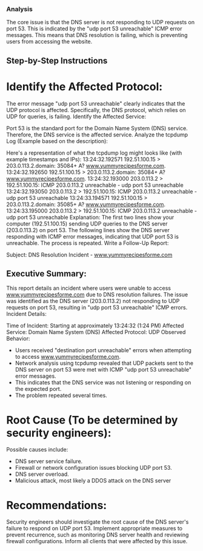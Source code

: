 ### Analysis

The core issue is that the DNS server is not responding to UDP requests on port 53. This is indicated by the "udp port 53 unreachable" ICMP error messages. This means that DNS resolution is failing, which is preventing users from accessing the website.

## Step-by-Step Instructions

# Identify the Affected Protocol:

The error message "udp port 53 unreachable" clearly indicates that the UDP protocol is affected. Specifically, the DNS protocol, which relies on UDP for queries, is failing. Identify the Affected Service:

Port 53 is the standard port for the Domain Name System (DNS) service. Therefore, the DNS service is the affected service. Analyze the tcpdump Log (Example based on the description):

Here's a representation of what the tcpdump log might looks like (with example timestamps and IPs):
13:24:32.192571 192.51.100.15 > 203.0.113.2.domain: 35084+ A? www.yummyrecipesforme.com.
13:24:32.192650 192.51.100.15 > 203.0.113.2.domain: 35084+ A? www.yummyrecipesforme.com.
13:24:32.193000 203.0.113.2 > 192.51.100.15: ICMP 203.0.113.2 unreachable - udp port 53 unreachable
13:24:32.193050 203.0.113.2 > 192.51.100.15: ICMP 203.0.113.2 unreachable - udp port 53 unreachable
13:24:33.194571 192.51.100.15 > 203.0.113.2.domain: 35085+ A? www.yummyrecipesforme.com.
13:24:33.195000 203.0.113.2 > 192.51.100.15: ICMP 203.0.113.2 unreachable - udp port 53 unreachable
Explanation:
The first two lines show your computer (192.51.100.15) sending UDP queries to the DNS server (203.0.113.2) on port 53.
The following lines show the DNS server responding with ICMP error messages, indicating that UDP port 53 is unreachable.
The process is repeated.
Write a Follow-Up Report:

Subject: DNS Resolution Incident - www.yummyrecipesforme.com

## Executive Summary:

This report details an incident where users were unable to access www.yummyrecipesforme.com due to DNS resolution failures.
The issue was identified as the DNS server (203.0.113.2) not responding to UDP requests on port 53, resulting in "udp port 53 unreachable" ICMP errors.
Incident Details:

Time of Incident: Starting at approximately 13:24:32 (1:24 PM)
Affected Service: Domain Name System (DNS)
Affected Protocol: UDP
Observed Behavior:
* Users received "destination port unreachable" errors when attempting to access www.yummyrecipesforme.com.
* Network analysis using tcpdump revealed that UDP packets sent to the DNS server on port 53 were met with ICMP "udp port 53 unreachable" error messages.
* This indicates that the DNS service was not listening or responding on the expected port.
* The problem repeated several times.
  
# Root Cause (To be determined by security engineers):

Possible causes include:
* DNS server service failure.
* Firewall or network configuration issues blocking UDP port 53.
* DNS server overload.
* Malicious attack, most likely a DDOS attack on the DNS server
  
# Recommendations:

Security engineers should investigate the root cause of the DNS server's failure to respond on UDP port 53.
Implement appropriate measures to prevent recurrence, such as monitoring DNS server health and reviewing firewall configurations.
Inform all clients that were affected by this issue.
